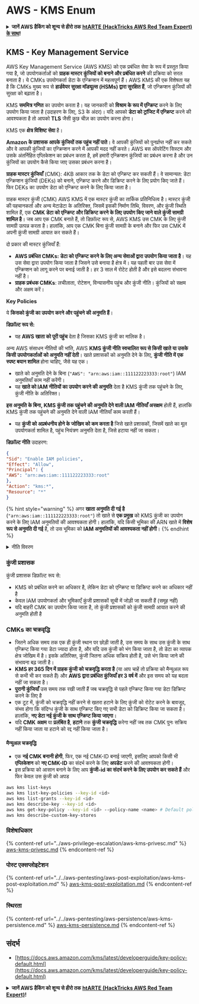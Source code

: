 # AWS - KMS Enum

<details>

<summary><strong>जानें AWS हैकिंग को शून्य से हीरो तक</strong> <a href="https://training.hacktricks.xyz/courses/arte"><strong>htARTE (HackTricks AWS Red Team Expert) के साथ</strong></a><strong>!</strong></summary>

HackTricks का समर्थन करने के अन्य तरीके:

* अगर आप चाहते हैं कि आपकी **कंपनी HackTricks में विज्ञापित हो** या **HackTricks को PDF में डाउनलोड करें** तो [**सब्सक्रिप्शन प्लान्स देखें**](https://github.com/sponsors/carlospolop)!
* [**आधिकारिक PEASS और HackTricks स्वैग**](https://peass.creator-spring.com) प्राप्त करें
* हमारे विशेष [**NFTs**](https://opensea.io/collection/the-peass-family) संग्रह, [**The PEASS Family**](https://opensea.io/collection/the-peass-family) खोजें
* **शामिल हों** 💬 [**डिस्कॉर्ड समूह**](https://discord.gg/hRep4RUj7f) या [**टेलीग्राम समूह**](https://t.me/peass) या हमें **ट्विटर** 🐦 [**@hacktricks_live**](https://twitter.com/hacktricks_live)** पर फॉलो** करें।
* **हैकिंग ट्रिक्स साझा करें, PRs सबमिट करके** [**HackTricks**](https://github.com/carlospolop/hacktricks) और [**HackTricks Cloud**](https://github.com/carlospolop/hacktricks-cloud) github repos में।

</details>

## KMS - Key Management Service

AWS Key Management Service (AWS KMS) को एक प्रबंधित सेवा के रूप में प्रस्तुत किया गया है, जो उपयोगकर्ताओं को **ग्राहक मास्टर कुंजियों को बनाने और प्रबंधित करने** की प्रक्रिया को सरल बनाता है। ये CMKs उपयोगकर्ता डेटा के एन्क्रिप्शन में महत्वपूर्ण हैं। AWS KMS की एक विशेषता यह है कि CMKs मुख्य रूप से **हार्डवेयर सुरक्षा मॉड्यूल्स (HSMs) द्वारा सुरक्षित हैं**, जो एन्क्रिप्शन कुंजियों की सुरक्षा को बढ़ाता है।

KMS **सममित्र गणित** का उपयोग करता है। यह जानकारी को **विश्राम के रूप में एन्क्रिप्ट** करने के लिए उपयोग किया जाता है (उदाहरण के लिए, S3 के अंदर)। यदि आपको **डेटा को ट्रांजिट में एन्क्रिप्ट** करने की आवश्यकता है तो आपको **TLS** जैसी कुछ चीज़ का उपयोग करना होगा।

KMS एक **क्षेत्र विशिष्ट सेवा** है।

**Amazon के प्रशासक आपके कुंजियों तक पहुंच नहीं पाते**। वे आपकी कुंजियों को पुनर्प्राप्त नहीं कर सकते और वे आपकी कुंजियों का एन्क्रिप्शन करने में आपकी मदद नहीं करते। AWS बस ऑपरेटिंग सिस्टम और उसके अंतर्निहित एप्लिकेशन का प्रबंधन करता है, हमें हमारी एन्क्रिप्शन कुंजियों का प्रबंधन करना है और उन कुंजियों का उपयोग कैसे किया जाए उसका प्रबंधन करना है।

**ग्राहक मास्टर कुंजियाँ** (CMK): 4KB आकार तक के डेटा को एन्क्रिप्ट कर सकती हैं। वे सामान्यत: डेटा एन्क्रिप्शन कुंजियों (DEKs) को बनाने, एन्क्रिप्ट करने और डिक्रिप्ट करने के लिए प्रयोग किए जाते हैं। फिर DEKs का उपयोग डेटा को एन्क्रिप्ट करने के लिए किया जाता है।

ग्राहक मास्टर कुंजी (CMK) AWS KMS में एक मास्टर कुंजी का तार्किक प्रतिनिधित्व है। मास्टर कुंजी की पहचानकर्ता और अन्य मेटाडेटा के अतिरिक्त, जिसमें इसकी निर्माण तिथि, विवरण, और कुंजी स्थिति शामिल हैं, एक **CMK डेटा को एन्क्रिप्ट और डिक्रिप्ट करने के लिए उपयोग किए जाने वाले कुंजी सामग्री शामिल है**। जब आप एक CMK बनाते हैं, तो डिफ़ॉल्ट रूप से, AWS KMS उस CMK के लिए कुंजी सामग्री उत्पन्न करता है। हालांकि, आप एक CMK बिना कुंजी सामग्री के बनाने और फिर उस CMK में अपनी कुंजी सामग्री आयात कर सकते हैं।

दो प्रकार की मास्टर कुंजियाँ हैं:

* **AWS प्रबंधित CMKs: डेटा को एन्क्रिप्ट करने के लिए अन्य सेवाओं द्वारा उपयोग किया जाता है**। यह उस सेवा द्वारा उपयोग किया जाता है जिसने उसे बनाया है क्षेत्र में। यह पहली बार उस सेवा में एन्क्रिप्शन को लागू करने पर बनाई जाती है। हर 3 साल में रोटेट होती है और इसे बदलना संभावना नहीं है।
* **ग्राहक प्रबंधक CMKs**: लचीलाता, रोटेशन, विन्यासनीय पहुंच और कुंजी नीति। कुंजियों को सक्षम और अक्षम करें।

**Key Policies**

ये **किसको कुंजी का उपयोग करने और पहुंचने की अनुमति हैं**।

**डिफ़ॉल्ट रूप से:**

*   यह **AWS खाता को पूरी पहुंच** देता है जिसका KMS कुंजी का मालिक है।

अन्य AWS संसाधन नीतियों की भांति, AWS **KMS कुंजी नीति स्वचालित रूप से किसी खाते या उसके किसी उपयोगकर्ताओं को अनुमति नहीं देती**। खाते प्रशासकों को अनुमति देने के लिए, **कुंजी नीति में एक स्पष्ट बयान शामिल** होना चाहिए, जैसे यह एक।

* खाते को अनुमति देने के बिना (`"AWS": "arn:aws:iam::111122223333:root"`) IAM अनुमतियाँ काम नहीं करेंगी।
*   यह **खाते को IAM नीतियों का उपयोग करने की अनुमति** देता है KMS कुंजी तक पहुंचने के लिए, कुंजी नीति के अतिरिक्त।

**इस अनुमति के बिना, KMS कुंजी तक पहुंचने की अनुमति देने वाली IAM नीतियाँ असक्षम** होती हैं, हालांकि KMS कुंजी तक पहुंचने की अनुमति देने वाली IAM नीतियाँ काम करती हैं।
* यह **कुंजी को अप्रबंधनीय होने के जोखिम को कम करता है** जिसे खाते प्रशासकों, जिसमें खाते का मूल उपयोगकर्ता शामिल है, पहुंच नियंत्रण अनुमति देता है, जिसे हटाया नहीं जा सकता।

**डिफ़ॉल्ट नीति** उदाहरण:
```json
{
"Sid": "Enable IAM policies",
"Effect": "Allow",
"Principal": {
"AWS": "arn:aws:iam::111122223333:root"
},
"Action": "kms:*",
"Resource": "*"
}
```
{% hint style="warning" %}
अगर **खाता अनुमति दी गई है** (`"arn:aws:iam::111122223333:root"`) तो खाते से **एक प्रमुख** को KMS कुंजी का उपयोग करने के लिए IAM अनुमतियों की आवश्यकता होगी। हालांकि, यदि किसी भूमिका की ARN खाते में **विशेष रूप से अनुमति दी गई** है, तो उस भूमिका को **IAM अनुमतियों की आवश्यकता नहीं होगी**।
{% endhint %}

<details>

<summary>नीति विवरण</summary>

नीति की गुणधर्म:

* JSON आधारित दस्तावेज़
* संसाधित संसाधन --> प्रभावित संसाधन ("\*" हो सकता है)
* कार्रवाई --> kms:Encrypt, kms:Decrypt, kms:CreateGrant ... (अनुमतियाँ)
* प्रभाव --> अनुमति/अस्वीकृति
* प्रमुख --> प्रभावित arn
* शर्तें (वैकल्पिक) --> अनुमतियाँ देने के लिए शर्त

अनुदान:

* अन्य AWS प्रमुख को अपनी अनुमतियों को अनुदान देने की अनुमति है। आपको AWS KMS APIs का उपयोग करके इन्हें बनाना होगा। इसमें CMK पहचानकर्ता, अनुदान प्रमुख और आवश्यक स्तर का ऑपरेशन (Decrypt, Encrypt, GenerateDataKey...) निर्दिष्ट किया जा सकता है।
* अनुदान बनाया जाने के बाद एक GrantToken और एक GratID जारी किए जाते हैं।

**पहुंच**:

* **कुंजी नीति** के माध्यम से -- यदि यह मौजूद है, तो यह **IAM नीति** पर **प्राधानता** लेता है
* **IAM नीति** के माध्यम से
* **अनुदान** के माध्यम से

</details>

### कुंजी प्रशासक

कुंजी प्रशासक डिफ़ॉल्ट रूप से:

* KMS को प्रबंधित करने का अधिकार है, लेकिन डेटा को एन्क्रिप्ट या डिक्रिप्ट करने का अधिकार नहीं है
* केवल IAM उपयोगकर्ता और भूमिकाएँ कुंजी प्रशासकों सूची में जोड़ी जा सकती हैं (समूह नहीं)
* यदि बाहरी CMK का उपयोग किया जाता है, तो कुंजी प्रशासकों को कुंजी सामग्री आयात करने की अनुमति होती है

### CMKs का चक्रवृद्धि

* जितने अधिक समय तक एक ही कुंजी स्थान पर छोड़ी जाती है, उस समय के साथ उस कुंजी के साथ एन्क्रिप्ट किया गया डेटा ज्यादा होता है, और यदि उस कुंजी को भंग किया जाता है, तो डेटा का व्यापक क्षेत्र जोखिम में है। इसके अतिरिक्त, कुंजी जितना अधिक सक्रिय होती है, उसे भंग किया जाने की संभावना बढ़ जाती है।
* **KMS हर 365 दिन में ग्राहक कुंजी को चक्रवृद्धि करता है** (या आप चाहें तो प्रक्रिया को मैन्युअल रूप से कभी भी कर सकते हैं) और **AWS द्वारा प्रबंधित कुंजियाँ हर 3 वर्ष में** और इस समय को यह बदला नहीं जा सकता है।
* **पुरानी कुंजियाँ** उस समय तक रखी जाती हैं जब चक्रवृद्धि से पहले एन्क्रिप्ट किया गया डेटा डिक्रिप्ट करने के लिए है
* एक टूट में, कुंजी को चक्रवृद्धि नहीं करने से खतरा हटाने के लिए कुंजी को रोटेट करने के बावजूद, संभव होगा कि संदिग्ध कुंजी के साथ एन्क्रिप्ट किए गए सभी डेटा को डिक्रिप्ट किया जा सकता है। हालांकि, **नए डेटा नई कुंजी के साथ एन्क्रिप्ट किया जाएगा**।
* यदि **CMK** **अक्षम** या **प्रलंबित है**, **हटाने** तक **कुंजी चक्रवृद्धि** करेगा नहीं जब तक CMK पुनः सक्रिय नहीं किया जाता या हटाने को रद्द नहीं किया जाता है।

#### मैन्युअल चक्रवृद्धि

* एक **नई CMK बनानी होगी**, फिर, एक नई CMK-ID बनाई जाएगी, इसलिए आपको किसी भी **एप्लिकेशन** को **नए CMK-ID** का संदर्भ करने के लिए **अपडेट** करने की आवश्यकता होगी।
* इस प्रक्रिया को आसान बनाने के लिए आप **कुंजी-id का संदर्भ करने के लिए उपयोग कर सकते हैं** और फिर केवल उस कुंजी को अपड
```bash
aws kms list-keys
aws kms list-key-policies --key-id <id>
aws kms list-grants --key-id <id>
aws kms describe-key --key-id <id>
aws kms get-key-policy --key-id <id> --policy-name <name> # Default policy name is "default"
aws kms describe-custom-key-stores
```
### विशेषाधिकार

{% content-ref url="../aws-privilege-escalation/aws-kms-privesc.md" %}
[aws-kms-privesc.md](../aws-privilege-escalation/aws-kms-privesc.md)
{% endcontent-ref %}

### पोस्ट एक्सप्लोइटेशन

{% content-ref url="../../aws-pentesting/aws-post-exploitation/aws-kms-post-exploitation.md" %}
[aws-kms-post-exploitation.md](../../aws-pentesting/aws-post-exploitation/aws-kms-post-exploitation.md)
{% endcontent-ref %}

### स्थिरता

{% content-ref url="../../aws-pentesting/aws-persistence/aws-kms-persistence.md" %}
[aws-kms-persistence.md](../../aws-pentesting/aws-persistence/aws-kms-persistence.md)
{% endcontent-ref %}

## संदर्भ

* [https://docs.aws.amazon.com/kms/latest/developerguide/key-policy-default.html](https://docs.aws.amazon.com/kms/latest/developerguide/key-policy-default.html)

<details>

<summary><strong>जानें AWS हैकिंग को शून्य से हीरो तक</strong> <a href="https://training.hacktricks.xyz/courses/arte"><strong>htARTE (HackTricks AWS Red Team Expert)</strong></a><strong>!</strong></summary>

HackTricks का समर्थन करने के अन्य तरीके:

* यदि आप अपनी **कंपनी का विज्ञापन HackTricks में देखना चाहते हैं** या **HackTricks को PDF में डाउनलोड करना चाहते हैं** तो [**सब्सक्रिप्शन प्लान्स**](https://github.com/sponsors/carlospolop) देखें!
* [**आधिकारिक PEASS & HackTricks स्वैग**](https://peass.creator-spring.com) प्राप्त करें
* हमारे विशेष [**NFTs**](https://opensea.io/collection/the-peass-family) कलेक्शन [**The PEASS Family**](https://opensea.io/collection/the-peass-family) खोजें
* **शामिल हों** 💬 [**डिस्कॉर्ड समूह**](https://discord.gg/hRep4RUj7f) या [**टेलीग्राम समूह**](https://t.me/peass) या हमें **ट्विटर** 🐦 [**@hacktricks_live**](https://twitter.com/hacktricks_live) पर **फॉलो** करें।
* **हैकिंग ट्रिक्स साझा करें** हैकट्रिक्स और हैकट्रिक्स क्लाउड github रेपो में PR जमा करके।

</details>

